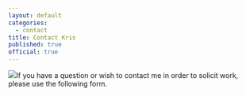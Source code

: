 ```yaml
---
layout: default
categories: 
  - contact
title: Contact Kris
published: true
official: true
---
```


![](/media/134483a.jpg)If you have a question or wish to contact me in order to solicit work, please use the following form.